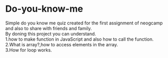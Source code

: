 # Do-you-know-me
Simple do you know me quiz created for the first assignment of neogcamp and also to share with friends and family.  
By doning this project you can understand.  
1.how to make function in JavaScript and also how to call the function.  
2.What is array?,how to access elements in the array.  
3.How for loop works.  
